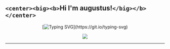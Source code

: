 
## `<center><big><b>`Hi I'm augustus!`</big></b></center>`

<div align="center">

[![Typing SVG](https://readme-typing-svg.demolab.com/?lines=I+think+,+therefore+I+am.)](https://git.io/typing-svg)

<img src="https://cdn.jsdelivr.net/gh/sun0225SUN/sun0225SUN/assets/images/coding.gif" /><br>

</div>

---
